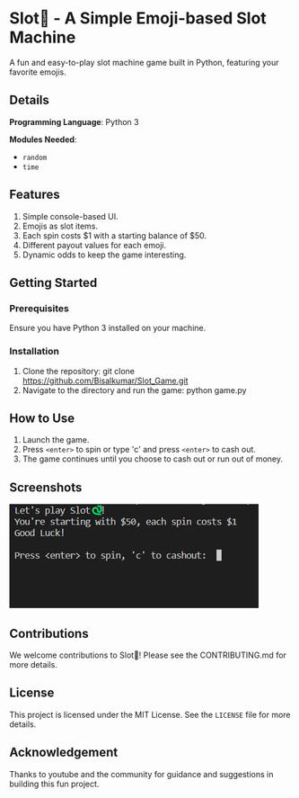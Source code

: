 # Slot🐍 - A Simple Emoji-based Slot Machine

A fun and easy-to-play slot machine game built in Python, featuring your favorite emojis.

## Details

**Programming Language**: Python 3

**Modules Needed**:
- `random`
- `time`

## Features

1. Simple console-based UI.
2. Emojis as slot items.
3. Each spin costs $1 with a starting balance of $50.
4. Different payout values for each emoji.
5. Dynamic odds to keep the game interesting.

## Getting Started

### Prerequisites

Ensure you have Python 3 installed on your machine. 

### Installation

1. Clone the repository: git clone https://github.com/Bisalkumar/Slot_Game.git
2. Navigate to the directory and run the game: python game.py


## How to Use

1. Launch the game.
2. Press `<enter>` to spin or type 'c' and press `<enter>` to cash out.
3. The game continues until you choose to cash out or run out of money.

## Screenshots

![game.png](game.png)

## Contributions

We welcome contributions to Slot🐍! Please see the CONTRIBUTING.md for more details.

## License

This project is licensed under the MIT License. See the `LICENSE` file for more details.

## Acknowledgement

Thanks to youtube and the community for guidance and suggestions in building this fun project.


